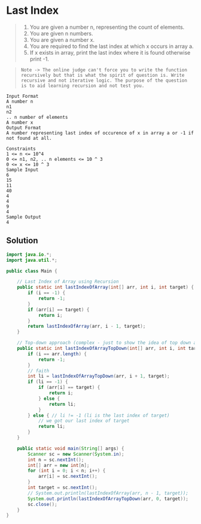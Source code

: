 # Last Index

> 1. You are given a number n, representing the count of elements.
> 2. You are given n numbers.
> 3. You are given a number x.
> 4. You are required to find the last index at which x occurs in array a.
> 5. If x exists in array, print the last index where it is found otherwise print -1.

> `Note -> The online judge can't force you to write the function recursively but that is what the spirit of question is. Write recursive and not iterative logic. The purpose of the question is to aid learning recursion and not test you.`

```
Input Format
A number n
n1
n2
.. n number of elements
A number x
Output Format
A number representing last index of occurence of x in array a or -1 if not found at all.

Constraints
1 <= n <= 10^4
0 <= n1, n2, .. n elements <= 10 ^ 3
0 <= x <= 10 ^ 3
Sample Input
6
15
11
40
4
4
9
4
Sample Output
4
```

## Solution

```java
import java.io.*;
import java.util.*;

public class Main {

    // Last Index of Array using Recursion
    public static int lastIndexOfArray(int[] arr, int i, int target) {
        if (i == -1) {
            return -1;
        }
        if (arr[i] == target) {
            return i;
        }
        return lastIndexOfArray(arr, i - 1, target);
    }

    // Top-down approach (complex - just to show the idea of top down approach)
    public static int lastIndexOfArrayTopDown(int[] arr, int i, int target) {
        if (i == arr.length) {
            return -1;
        }
        // faith
        int li = lastIndexOfArrayTopDown(arr, i + 1, target);
        if (li == -1) {
            if (arr[i] == target) {
                return i;
            } else {
                return li;
            }
        } else { // li != -1 (li is the last index of target)
            // we got our last index of target
            return li;
        }
    }

    public static void main(String[] args) {
        Scanner sc = new Scanner(System.in);
        int n = sc.nextInt();
        int[] arr = new int[n];
        for (int i = 0; i < n; i++) {
            arr[i] = sc.nextInt();
        }
        int target = sc.nextInt();
        // System.out.println(lastIndexOfArray(arr, n - 1, target));
        System.out.println(lastIndexOfArrayTopDown(arr, 0, target));
        sc.close();
    }
}
```
